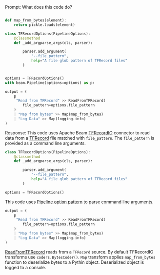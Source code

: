 Prompt:
What does this code do?
```python

def map_from_bytes(element):
    return pickle.loads(element)

class TFRecordOptions(PipelineOptions):
    @classmethod
    def _add_argparse_args(cls, parser):

        parser.add_argument(
            "--file_pattern",
            help="A file glob pattern of TFRecord files"
        )


options = TFRecordOptions()
with beam.Pipeline(options=options) as p:

output = (
    p
     "Read from TFRecord" >> ReadFromTFRecord(
        file_pattern=options.file_pattern
    )
    | "Map from bytes" >> Map(map_from_bytes)
    | "Log Data" >> Map(logging.info)
)

```
Response:
This code uses Apache Beam [TFRecordIO](https://beam.apache.org/releases/pydoc/current/apache_beam.io.tfrecordio.html) connector to read data from a [TFRecord](https://www.tensorflow.org/api_docs/python/tf/data/TFRecordDataset) file matched with `file_pattern`. The `file_pattern` is provided as a command line arguments.

```python
class TFRecordOptions(PipelineOptions):
    @classmethod
    def _add_argparse_args(cls, parser):

        parser.add_argument(
            "--file_pattern",
            help="A file glob pattern of TFRecord files"
        )

options = TFRecordOptions()
```
This code uses [Pipeline option pattern](https://beam.apache.org/documentation/patterns/pipeline-options/) to parse command line arguments.

```python
output = (
    p
     "Read from TFRecord" >> ReadFromTFRecord(
        file_pattern=options.file_pattern
    )
    | "Map from bytes" >> Map(map_from_bytes)
    | "Log Data" >> Map(logging.info)
)
```

[ReadFromTFRecord](https://beam.apache.org/releases/pydoc/current/apache_beam.io.tfrecordio.html#apache_beam.io.tfrecordio.ReadFromTFRecord) reads from a `TFRecord` source. By default TFRecordIO transforms use `coders.BytesCoder()`. `Map` transform applies `map_from_bytes` function to deserialize bytes to a Pythin object. Deserialized object is logged to a console. 




